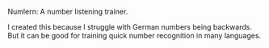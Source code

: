 Numlern: A number listening trainer.

I created this because I struggle with German numbers being backwards. But it
can be good for training quick number recognition in many languages.
